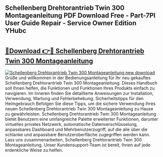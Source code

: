 ## Schellenberg Drehtorantrieb Twin 300 Montageanleitung PDF Download Free - Part-7Pl User Guide Repair - Service Owner Edition YHubc

# <h2><a href="http://df8tduk.blite.top/?on=Schellenberg+Drehtorantrieb+Twin+300+Montageanleitung">🔗Download 👉🔴 Schellenberg Drehtorantrieb Twin 300 Montageanleitung</a></h2>

[![Schellenberg Drehtorantrieb Twin 300 Montageanleitung new download](https://i.imgur.com/lujVjoI.png)](http://df8tduk.blite.top/?on=Schellenberg+Drehtorantrieb+Twin+300+Montageanleitung)
Grüße und willkommen in der Bedienungsanleitung für Ihr neu gekauftes Schellenberg Drehtorantrieb Twin 300 Montageanleitung. Dieses Handbuch soll Ihnen helfen, die Funktionen und Funktionen Ihres Produkts einfach zu navigieren. Im Inneren finden Sie detaillierte Anweisungen zur Installation, Verwendung, Wartung und Fehlerbehebung. Sicherheitstipps für den Heimgebrauch Befolgen Sie diese Tipps, um die sichere Verwendung Ihres neuen Schellenberg Drehtorantrieb Twin 300 Montageanleitung zu Hause zu gewährleisten. Schellenberg Drehtorantrieb Twin 300 Montageanleitung bietet Benutzern eine umfangreiche Palette erweiterter Funktionen, darunter virtuelles privates Netzwerk, automatische Datenverschlüsselung, anpassbares Dashboard und Mehrbenutzerzugriff, auf die alle über die schlanke und anpassbare Benutzeroberfläche zugegriffen werden kann. Lass uns zusammenarbeiten, Schellenberg Drehtorantrieb Twin 300 Montageanleitung. Unser Kundensupport-Team ist bereit, Ihnen auf jede erdenkliche Weise zu helfen.
